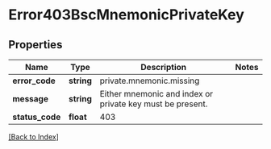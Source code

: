 # Error403BscMnemonicPrivateKey

## Properties

Name | Type | Description | Notes
------------ | ------------- | ------------- | -------------
**error_code** | **string** | private.mnemonic.missing |
**message** | **string** | Either mnemonic and index or private key must be present. |
**status_code** | **float** | 403 |

[[Back to Index]](../index.md)
